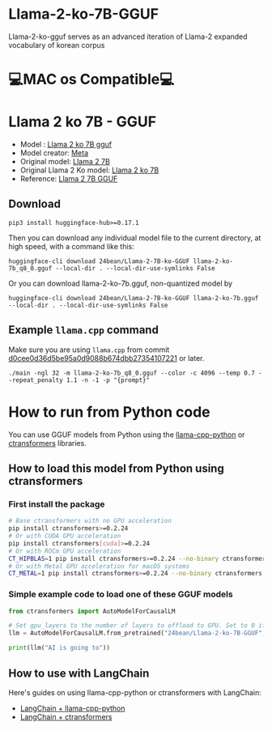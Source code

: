 # Llama-2-ko-7B-GGUF
Llama-2-ko-gguf serves as an advanced iteration of Llama-2 expanded vocabulary of korean corpus


# 💻MAC os Compatible💻

# Llama 2 ko 7B - GGUF
- Model : [Llama 2 ko 7B gguf](https://huggingface.co/24bean/Llama-2-ko-7B-GGUF/)
- Model creator: [Meta](https://huggingface.co/meta-llama)
- Original model: [Llama 2 7B](https://huggingface.co/meta-llama/Llama-2-7b-hf)
- Original Llama 2 Ko model: [Llama 2 ko 7B](https://huggingface.co/beomi/llama-2-ko-7b)
- Reference: [Llama 2 7B GGUF](https://huggingface.co/TheBloke/Llama-2-7B-GGUF)
  
<!-- description start -->
## Download
```shell
pip3 install huggingface-hub>=0.17.1
```

Then you can download any individual model file to the current directory, at high speed, with a command like this:

```shell
huggingface-cli download 24bean/Llama-2-7B-ko-GGUF llama-2-ko-7b_q8_0.gguf --local-dir . --local-dir-use-symlinks False
```

Or you can download llama-2-ko-7b.gguf, non-quantized model by

```shell
huggingface-cli download 24bean/Llama-2-7B-ko-GGUF llama-2-ko-7b.gguf --local-dir . --local-dir-use-symlinks False
```

## Example `llama.cpp` command

Make sure you are using `llama.cpp` from commit [d0cee0d36d5be95a0d9088b674dbb27354107221](https://github.com/ggerganov/llama.cpp/commit/d0cee0d36d5be95a0d9088b674dbb27354107221) or later.

```shell
./main -ngl 32 -m llama-2-ko-7b_q8_0.gguf --color -c 4096 --temp 0.7 --repeat_penalty 1.1 -n -1 -p "{prompt}"
```

# How to run from Python code

You can use GGUF models from Python using the [llama-cpp-python](https://github.com/abetlen/llama-cpp-python) or [ctransformers](https://github.com/marella/ctransformers) libraries.

## How to load this model from Python using ctransformers

### First install the package

```bash
# Base ctransformers with no GPU acceleration
pip install ctransformers>=0.2.24
# Or with CUDA GPU acceleration
pip install ctransformers[cuda]>=0.2.24
# Or with ROCm GPU acceleration
CT_HIPBLAS=1 pip install ctransformers>=0.2.24 --no-binary ctransformers
# Or with Metal GPU acceleration for macOS systems
CT_METAL=1 pip install ctransformers>=0.2.24 --no-binary ctransformers
```

### Simple example code to load one of these GGUF models

```python
from ctransformers import AutoModelForCausalLM

# Set gpu_layers to the number of layers to offload to GPU. Set to 0 if no GPU acceleration is available on your system.
llm = AutoModelForCausalLM.from_pretrained("24bean/Llama-2-ko-7B-GGUF", model_file="llama-2-7b_q8_0.gguf", model_type="llama", gpu_layers=50)

print(llm("AI is going to"))
```

## How to use with LangChain

Here's guides on using llama-cpp-python or ctransformers with LangChain:

* [LangChain + llama-cpp-python](https://python.langchain.com/docs/integrations/llms/llamacpp)
* [LangChain + ctransformers](https://python.langchain.com/docs/integrations/providers/ctransformers)
